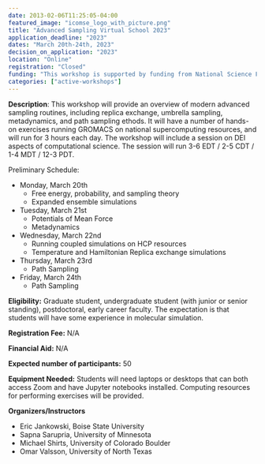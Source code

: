 ```yaml
---
date: 2013-02-06T11:25:05-04:00
featured_image: "icomse_logo_with_picture.png"
title: "Advanced Sampling Virtual School 2023"
application_deadline: "2023"
dates: "March 20th-24th, 2023"
decision_on_application: "2023"
location: "Online"
registration: "Closed"
funding: "This workshop is supported by funding from National Science Foundation"
categories: ["active-workshops"]
---
```


**Description**: This workshop will provide an overview of modern advanced sampling routines, including replica exchange, umbrella sampling, metadynamics, and path sampling ethods.  It will have a number of hands-on exercises running GROMACS on national supercomputing resources, and will run for 3 hours each day. The workshop will include a session on DEI aspects of computational science. The session will run 3-6 EDT / 2-5 CDT / 1-4 MDT / 12-3 PDT.  

Preliminary Schedule:
- Monday, March 20th
  - Free energy, probability, and sampling theory
  - Expanded ensemble simulations
- Tuesday, March 21st
  - Potentials of Mean Force 
  - Metadynamics 
- Wednesday, March 22nd
  - Running coupled simulations on HCP resources
  - Temperature and Hamiltonian Replica exchange simulations
- Thursday, March 23rd
  - Path Sampling
- Friday, March 24th
  - Path Sampling

**Eligibility:** Graduate student, undergraduate student (with junior or senior standing), postdoctoral, early career faculty. The expectation is that students will have some experience in molecular simulation. 

**Registration Fee:** N/A 

**Financial Aid:** N/A

**Expected number of participants:** 50

**Equipment Needed:** Students will need laptops or desktops that can both access Zoom and have Jupyter notebooks installed.  Computing resources for performing exercises will be provided.

**Organizers/Instructors**
- Eric Jankowski, Boise State University
- Sapna Sarupria, University of Minnesota 
- Michael Shirts, University of Colorado Boulder
- Omar Valsson, University of North Texas
